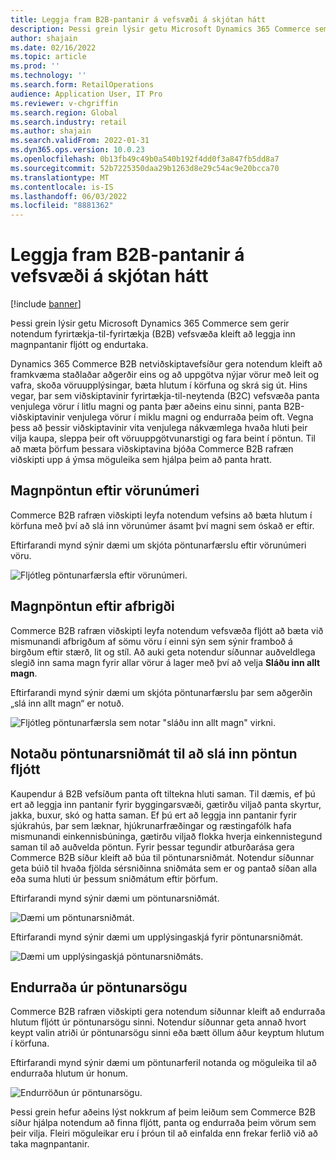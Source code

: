 ```yaml
---
title: Leggja fram B2B-pantanir á vefsvæði á skjótan hátt
description: Þessi grein lýsir getu Microsoft Dynamics 365 Commerce sem gerir notendum fyrirtækja-til-fyrirtækja (B2B) vefsvæða kleift að leggja inn magnpantanir fljótt og endurtaka.
author: shajain
ms.date: 02/16/2022
ms.topic: article
ms.prod: ''
ms.technology: ''
ms.search.form: RetailOperations
audience: Application User, IT Pro
ms.reviewer: v-chgriffin
ms.search.region: Global
ms.search.industry: retail
ms.author: shajain
ms.search.validFrom: 2022-01-31
ms.dyn365.ops.version: 10.0.23
ms.openlocfilehash: 0b13fb49c49b0a540b192f4dd0f3a847fb5dd8a7
ms.sourcegitcommit: 52b7225350daa29b1263d8e29c54ac9e20bcca70
ms.translationtype: MT
ms.contentlocale: is-IS
ms.lasthandoff: 06/03/2022
ms.locfileid: "8881362"
---
```

# <a name="place-b2b-website-orders-quickly"></a>Leggja fram B2B-pantanir á vefsvæði á skjótan hátt

[!include [banner](../../includes/banner.md)]

Þessi grein lýsir getu Microsoft Dynamics 365 Commerce sem gerir notendum fyrirtækja-til-fyrirtækja (B2B) vefsvæða kleift að leggja inn magnpantanir fljótt og endurtaka.

Dynamics 365 Commerce B2B netviðskiptavefsíður gera notendum kleift að framkvæma staðlaðar aðgerðir eins og að uppgötva nýjar vörur með leit og vafra, skoða vöruupplýsingar, bæta hlutum í körfuna og skrá sig út. Hins vegar, þar sem viðskiptavinir fyrirtækja-til-neytenda (B2C) vefsvæða panta venjulega vörur í litlu magni og panta þær aðeins einu sinni, panta B2B-viðskiptavinir venjulega vörur í miklu magni og endurraða þeim oft. Vegna þess að þessir viðskiptavinir vita venjulega nákvæmlega hvaða hluti þeir vilja kaupa, sleppa þeir oft vöruuppgötvunarstigi og fara beint í pöntun. Til að mæta þörfum þessara viðskiptavina bjóða Commerce B2B rafræn viðskipti upp á ýmsa möguleika sem hjálpa þeim að panta hratt.

## <a name="bulk-order-by-item-number"></a>Magnpöntun eftir vörunúmeri

Commerce B2B rafræn viðskipti leyfa notendum vefsins að bæta hlutum í körfuna með því að slá inn vörunúmer ásamt því magni sem óskað er eftir.

Eftirfarandi mynd sýnir dæmi um skjóta pöntunarfærslu eftir vörunúmeri vöru.

![Fljótleg pöntunarfærsla eftir vörunúmeri.](../media/QuickAddByItem.png)

## <a name="bulk-order-by-variant"></a>Magnpöntun eftir afbrigði

Commerce B2B rafræn viðskipti leyfa notendum vefsvæða fljótt að bæta við mismunandi afbrigðum af sömu vöru í einni sýn sem sýnir framboð á birgðum eftir stærð, lit og stíl. Að auki geta notendur síðunnar auðveldlega slegið inn sama magn fyrir allar vörur á lager með því að velja **Sláðu inn allt magn**.

Eftirfarandi mynd sýnir dæmi um skjóta pöntunarfærslu þar sem aðgerðin „slá inn allt magn“ er notuð.

![Fljótleg pöntunarfærsla sem notar "sláðu inn allt magn" virkni.](../media/MatrixView.png)

## <a name="use-order-templates-for-quick-order-entry"></a>Notaðu pöntunarsniðmát til að slá inn pöntun fljótt

Kaupendur á B2B vefsíðum panta oft tiltekna hluti saman. Til dæmis, ef þú ert að leggja inn pantanir fyrir byggingarsvæði, gætirðu viljað panta skyrtur, jakka, buxur, skó og hatta saman. Ef þú ert að leggja inn pantanir fyrir sjúkrahús, þar sem læknar, hjúkrunarfræðingar og ræstingafólk hafa mismunandi einkennisbúninga, gætirðu viljað flokka hverja einkennistegund saman til að auðvelda pöntun. Fyrir þessar tegundir atburðarása gera Commerce B2B síður kleift að búa til pöntunarsniðmát. Notendur síðunnar geta búið til hvaða fjölda sérsniðinna sniðmáta sem er og pantað síðan alla eða suma hluti úr þessum sniðmátum eftir þörfum.

Eftirfarandi mynd sýnir dæmi um pöntunarsniðmát.

![Dæmi um pöntunarsniðmát.](../media/OrderTemplateHeader.png)

Eftirfarandi mynd sýnir dæmi um upplýsingaskjá fyrir pöntunarsniðmát.

![Dæmi um upplýsingaskjá pöntunarsniðmáts.](../media/OrderTemplateLines.png)

## <a name="reorder-from-order-history"></a>Endurraða úr pöntunarsögu

Commerce B2B rafræn viðskipti gera notendum síðunnar kleift að endurraða hlutum fljótt úr pöntunarsögu sinni. Notendur síðunnar geta annað hvort keypt valin atriði úr pöntunarsögu sinni eða bætt öllum áður keyptum hlutum í körfuna.

Eftirfarandi mynd sýnir dæmi um pöntunarferil notanda og möguleika til að endurraða hlutum úr honum.

![Endurröðun úr pöntunarsögu.](../media/Reorder.png)

Þessi grein hefur aðeins lýst nokkrum af þeim leiðum sem Commerce B2B síður hjálpa notendum að finna fljótt, panta og endurraða þeim vörum sem þeir vilja. Fleiri möguleikar eru í þróun til að einfalda enn frekar ferlið við að taka magnpantanir.
